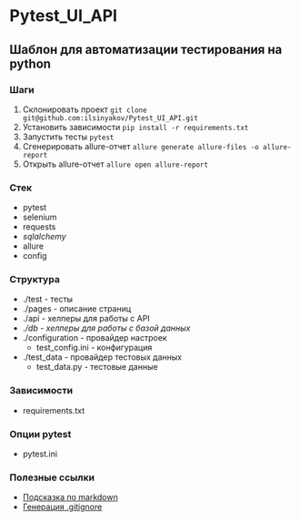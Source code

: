 # Pytest_UI_API

## Шаблон для автоматизации тестирования на python

### Шаги

1. Склонировать проект `git clone git@github.com:ilsinyakov/Pytest_UI_API.git`
2. Установить зависимости `pip install -r requirements.txt`
3. Запустить тесты `pytest`
4. Сгенерировать allure-отчет `allure generate allure-files -o allure-report`
5. Открыть allure-отчет `allure open allure-report`

### Стек

- pytest
- selenium
- requests
- *sqlalchemy*
- allure
- config

### Структура

- ./test - тесты
- ./pages - описание страниц
- ./api - хелперы для работы с API
- *./db - хелперы для работы с базой данных*
- ./configuration - провайдер настроек
    - test_config.ini - конфигурация
- ./test_data - провайдер тестовых данных
    - test_data.py - тестовые данные

### Зависимости

- requirements.txt

### Опции pytest

- pytest.ini

### Полезные ссылки

- [Подсказка по markdown](https://www.markdownguide.org/basic-syntax/)
- [Генерация .gitignore](https://www.toptal.com/developers/gitignore)

